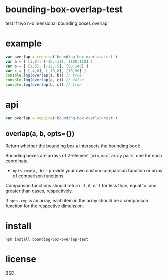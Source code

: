 # bounding-box-overlap-test

test if two n-dimensional bounding boxes overlap

# example

``` js
var overlap = require('bounding-box-overlap-test')
var a = [ [3,8], [-15,-11], [100,110] ]
var b = [ [1,5], [-12,-5], [80,140] ]
var c = [ [-4,6], [-10,0], [70,90] ]
console.log(overlap(a, b)) // true
console.log(overlap(a, c)) // false
console.log(overlap(b, c)) // true
```

# api

``` js
var overlap = require('bounding-box-overlap-test')
```

## overlap(a, b, opts={})

Return whether the bounding box `a` intersects the bounding box `b`.

Bounding boxes are arrays of 2-element `[min,max]` array pairs, one for each
coordinate.

* `opts.cmp(a, b)` - provide your own custom comparison function or array of
comparison functions

Comparison functions should return `-1`, `0`, or `1` for less than, equal to,
and greater than cases, respectively.

If `opts.cmp` is an array, each item in the array should be a comparison
function for the respective dimension.

# install

```
npm install bounding-box-overlap-test
```

# license

BSD
